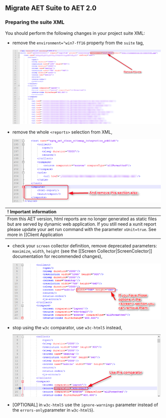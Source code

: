 ## Migrate AET Suite to AET 2.0
### Preparing the suite XML
You should perform the following changes in your project suite XML:

* remove the `environment="win7-ff16` property from the `suite` tag,

  ![Win7-ff16 property's position](assets/aetSuiteMigration/win7-ff16.png)
  
* remove the whole `<reports>` selection from XML,

  ![Reports' location](assets/aetSuiteMigration/reports.png)
  
| ! Important information |
|:----------------------- |
|From this AET version, html reports are no longer generated as static files but are served by dynamic web application. If you still need a xunit report please update your aet run command with the parameter `xUnit=true`. See more in [[Client Application|ClientApplication]]. |

  
* check your `screen` collector definition, remove deprecated parameters: `maximize`, `width`, `height` (see  the [[Screen Collector|ScreenColector]] documentation for recommended changes),

  ![Screen collector's position](assets/aetSuiteMigration/screen-collector.png)
  
* stop using the `w3c` comparator, use `w3c-html5` instead,

  ![w3c position](assets/aetSuiteMigration/w3c.png)
  
* [OPTIONAL] in `w3c-html5` use the `ignore-warnings` parameter instead of the `errors-only`parameter in `w3c-html5`).